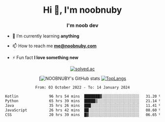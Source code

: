 <h1 align="center">Hi 👋, I'm noobnuby</h1>
<h3 align="center">I'm noob dev</h3>

- 🌱 I’m currently learning **anything**

- 📫 How to reach me **me@noobnuby.com**

- ⚡ Fun fact **I love something new**

<div align="center">
  
[![solved.ac](https://solvedac-cards-starcea.paring.moe/profile/noobnuby)](https://solved.ac/profile/noobnuby)

<div>
<div align="center">

[![NOOBNUBY's GitHub stats](https://github-readme-stats.vercel.app/api?username=NOOBNUBY&show_icons=true&theme=dark)
[![TopLangs](https://github-readme-stats.vercel.app/api/top-langs/?username=NOOBNUBY&layout=compact&theme=dark)](https://github.com/anuraghazra/github-readme-stats)

</div>

<!--START_SECTION:waka-->

```txt
From: 03 October 2022 - To: 14 January 2024

Kotlin              96 hrs 54 mins  ███████▓░░░░░░░░░░░░░░░░░   31.20 %
Python              65 hrs 39 mins  █████▒░░░░░░░░░░░░░░░░░░░   21.14 %
Java                35 hrs 26 mins  ███░░░░░░░░░░░░░░░░░░░░░░   11.41 %
JavaScript          26 hrs 42 mins  ██░░░░░░░░░░░░░░░░░░░░░░░   08.60 %
CSS                 20 hrs 39 mins  █▓░░░░░░░░░░░░░░░░░░░░░░░   06.65 %
```

<!--END_SECTION:waka-->

